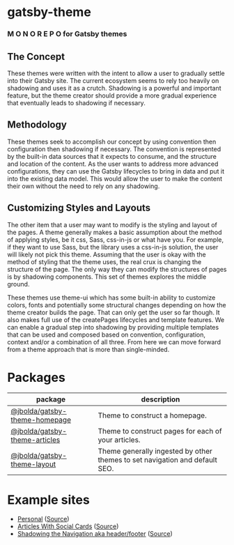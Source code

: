 # gatsby-theme
### M O N O R E P O for Gatsby themes

## The Concept
These themes were written with the intent to allow a user to gradually settle into their Gatsby site. The current ecosystem seems to rely too heavily on shadowing and uses it as a crutch. Shadowing is a powerful and important feature, but the theme creator should provide a more gradual experience that eventually leads to shadowing if necessary.

## Methodology
These themes seek to accomplish our concept by using convention then configuration then shadowing if necessary. The convention is represented by the built-in data sources that it expects to consume, and the structure and location of the content. As the user wants to address more advanced configurations, they can use the Gatsby lifecycles to bring in data and put it into the existing data model. This would allow the user to make the content their own without the need to rely on any shadowing.

## Customizing Styles and Layouts
The other item that a user may want to modify is the styling and layout of the pages. A theme generally makes a basic assumption about the method of applying styles, be it css, Sass, css-in-js or what have you. For example, if they want to use Sass, but the library uses a css-in-js solution, the user will likely not pick this theme. Assuming that the user is okay with the method of styling that the theme uses, the real crux is changing the structure of the page. The only way they can modify the structures of pages is by shadowing components. This set of themes explores the middle ground.

These themes use theme-ui which has some built-in ability to customize colors, fonts and potentially some structural changes depending on how the theme creator builds the page. That can only get the user so far though. It also makes full use of the createPages lifecycles and template features. We can enable a gradual step into shadowing by providing multiple templates that can be used and composed based on convention, configuration, context and/or a combination of all three. From here we can move forward from a theme approach that is more than single-minded.

# Packages
| package | description |
| ------- | ----------- |
| [@jbolda/gatsby-theme-homepage](https://github.com/jbolda/gatsby-theme/tree/master/packages/gatsby-theme-homepage) | Theme to construct a homepage. |
| [@jbolda/gatsby-theme-articles](https://github.com/jbolda/gatsby-theme/tree/master/packages/gatsby-theme-articles) | Theme to construct pages for each of your articles. |
| [@jbolda/gatsby-theme-layout](https://github.com/jbolda/gatsby-theme/tree/master/packages/gatsby-theme-layout) | Theme generally ingested by other themes to set navigation and default SEO. |

# Example sites
- [Personal](https://jbolda-gatsby-theme-personal.netlify.com/) ([Source](https://github.com/jbolda/gatsby-theme/tree/master/examples/personal))
- [Articles With Social Cards](https://jbolda-gatsby-theme-social.netlify.com/) ([Source](https://github.com/jbolda/gatsby-theme/tree/master/examples/articles-social-cards))
- [Shadowing the Navigation aka header/footer](https://jbolda-gatsby-theme-nav-shadow.netlify.com/) ([Source](https://github.com/jbolda/gatsby-theme/tree/master/examples/nav-shadow))
